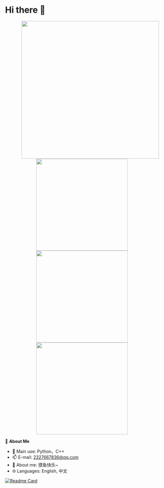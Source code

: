 # Hi there 👋

<a>
  <img align="right" width="450px" src="metrics.api.github.overuse" />
</a>
  
<p align="center">
  <img width="300px" src="https://count.getloli.com/get/@fallingmeteorite?theme=rule34"></img>
  <img width="300px" src="https://github-readme-stats.vercel.app/api/top-langs/?username=fallingmeteorite&layout=compact"></img>
  <img width="300px" src="https://github-readme-stats.vercel.app/api?username=fallingmeteorite"></img>
</p>


🍓 **About Me**

- 🔭 Main use: Python，C++
- 📫 E-mail: 2327667836@qq.com
- 👯 About me: 摸鱼快乐~
- 🌐 Languages: English, 中文

[![Readme Card](https://github-readme-activity-graph.vercel.app/graph?username=fallingmeteorite&theme=react-dark)](https://github-readme-activity-graph.vercel.app)






